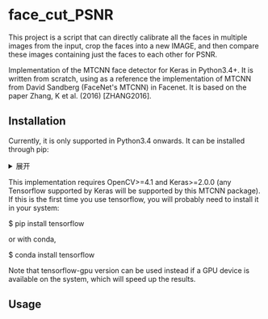 # face_cut_PSNR

This project is a script that can directly calibrate all the faces in multiple images from the input, crop the faces into a new IMAGE, and then compare these images containing just the faces to each other for PSNR.

Implementation of the MTCNN face detector for Keras in Python3.4+. It is written from scratch, using as a reference the implementation of MTCNN from David Sandberg (FaceNet's MTCNN) in Facenet. It is based on the paper Zhang, K et al. (2016) [ZHANG2016].

## Installation

Currently, it is only supported in Python3.4 onwards. It can be installed through pip:

<details>
  <summary>展开</summary>

 $ pip install mtcnn
</details>


This implementation requires OpenCV>=4.1 and Keras>=2.0.0 (any Tensorflow supported by Keras will be supported by this MTCNN package). If this is the first time you use tensorflow, you will probably need to install it in your system:

$ pip install tensorflow

or with conda,

$ conda install tensorflow

Note that tensorflow-gpu version can be used instead if a GPU device is available on the system, which will speed up the results.

## Usage
